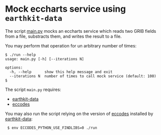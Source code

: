 # Mock eccharts service using `earthkit-data`

The script [main.py](./main.py) mocks an eccharts service which reads two
GRIB fields from a file, substracts them, and writes the result to a file.

You may perform that operation for un arbitrary number of times:

    $ ./run --help
    usage: main.py [-h] [--iterations N]

    options:
      -h, --help      show this help message and exit
      --iterations N  number of times to call mock service (default: 100)
    $

The script `main.py` requires:
* [earthkit-data][]
* [eccodes][]

You may also run the script relying on the version of [eccodes][] installed by
[earthkit-data][]:

     $ env ECCODES_PYTHON_USE_FINDLIBS=0 ./run

[earthkit-data]: https://earthkit-data.readthedocs.io/en/latest/
[eccodes]: https://confluence.ecmwf.int/display/ECC
